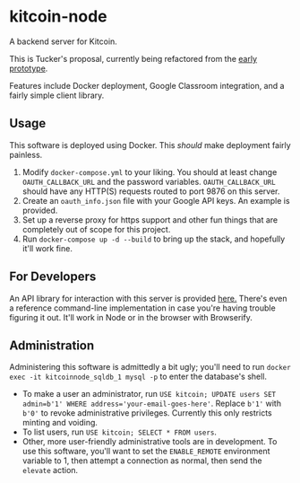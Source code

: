 # kitcoin-node

A backend server for Kitcoin.

This is Tucker's proposal, currently being refactored from the [early prototype](https://git.spaghet.us/ethsdev/kitcoin-backend).

Features include Docker deployment, Google Classroom integration, and a fairly simple client library.

## Usage

This software is deployed using Docker. This *should* make deployment fairly painless.

1. Modify `docker-compose.yml` to your liking. You should at least change `OAUTH_CALLBACK_URL` and the password variables. `OAUTH_CALLBACK_URL` should have any HTTP(S) requests routed to port 9876 on this server.
2. Create an `oauth_info.json` file with your Google API keys. An example is provided.
3. Set up a reverse proxy for https support and other fun things that are completely out of scope for this project.
4. Run `docker-compose up -d --build` to bring up the stack, and hopefully it'll work fine.

## For Developers

An API library for interaction with this server is provided [here.](https://git.spaghet.us/ethsdev/libkitcoin) There's even a reference command-line implementation in case you're having trouble figuring it out. It'll work in Node or in the browser with Browserify.

## Administration

Administering this software is admittedly a bit ugly; you'll need to run `docker exec -it kitcoinnode_sqldb_1 mysql -p` to enter the database's shell.

* To make a user an administrator, run `USE kitcoin; UPDATE users SET admin=b'1' WHERE address='your-email-goes-here'`. Replace `b'1'` with `b'0'` to revoke administrative privileges. Currently this only restricts minting and voiding.
* To list users, run `USE kitcoin; SELECT * FROM users`.
* Other, more user-friendly administrative tools are in development. To use this software, you'll want to set the `ENABLE_REMOTE` environment variable to 1, then attempt a connection as normal, then send the `elevate` action.
